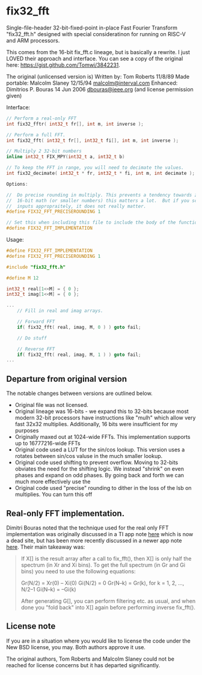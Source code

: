 # fix32_fft

Single-file-header 32-bit-fixed-point in-place Fast Fourier Transform "fix32_fft.h" designed with special consideratinon for running on RISC-V and ARM processors.

This comes from the 16-bit fix_fft.c lineage, but is basically a rewrite.  I just LOVED their approach and interface.  You can see a copy of the original here: https://gist.github.com/Tomwi/3842231.

The original (unlicensed version is)
  Written by:  Tom Roberts  11/8/89
  Made portable:  Malcolm Slaney 12/15/94 malcolm@interval.com
  Enhanced:  Dimitrios P. Bouras  14 Jun 2006 dbouras@ieee.org (and license permission given)

Interface: 
```c
// Perform a real-only FFT
int fix32_fftr( int32_t fr[], int m, int inverse );

// Perform a full FFT.
int fix32_fft( int32_t fr[], int32_t fi[], int m, int inverse );

// Multiply 2 32-bit numbers
inline int32_t FIX_MPY(int32_t a, int32_t b)

// To keep the FFT in range, you will need to decimate the values.
int fix32_decimate( int32_t * fr, int32_t * fi, int m, int decimate ); 

Options:

//  Do precise rounding in multiply. This prevents a tendency towards zero. For
//  16-bit math (or smaller numbers) this matters a lot.  But if you scale your
//  inputs appropraitely, it does not really matter.
#define FIX32_FFT_PRECISEROUNDING 1

// Set this when including this file to include the body of the functions.
#define FIX32_FFT_IMPLEMENTATION
```

Usage:
```c
#define FIX32_FFT_IMPLEMENTATION
#define FIX32_FFT_PRECISEROUNDING 1

#include "fix32_fft.h"

#define M 12

int32_t real[1<<M] = { 0 };
int32_t imag[1<<M] = { 0 };

...
	// Fill in real and imag arrays.

	// Forward FFT 
	if( fix32_fft( real, imag, M, 0 ) ) goto fail;

	// Do stuff

	// Reverse FFT
	if( fix32_fft( real, imag, M, 1 ) ) goto fail;
...

```

## Departure from original version

The notable changes between versions are outlined below.

 * Original file was not licensed.
 * Original lineage was 16-bits - we expand this to 32-bits because most
   modern 32-bit processors have instructions like "mulh" which allow very
   fast 32x32 multiplies.  Additionally, 16 bits were insufficient for my
   purposes
 * Originally maxed out at 1024-wide FFTs. This implementation supports 
   up to 16777216-wide FFTs
 * Original code used a LUT for the sin/cos lookup.  This version uses a
   rotates between sin/cos valuse in the much smaller lookup.
 * Original code used shifting to prevent overflow.  Moving to 32-bits 
   obviates the need for the shifting logic.  We instead "shrink" on even
   phases and expand on odd phases.  By going back and forth we can much
   more effectively use the 
 * Original code used "precise" rounding to dither in the loss of the 
   lsb on multiplies. You can turn this off

## Real-only FFT implementation.

Dimitri Bouras noted that the technique used for the real only FFT implementation was originally discussed in a TI app note [here](
   http://processors.wiki.ti.com/index.php/Efficient_FFT_Computation_of_Real_Input) which is now a dead site, but has been more recently discussed in a newer app note [here](
https://www.ti.com/lit/an/spra291/spra291.pdf).  Their main takeaway was:

> If X[] is the result array after a call to fix_fft(), then X[] is only half the spectrum (in Xr and Xi bins). To get the full spectrum (in Gr and Gi bins) you need to use the following equations:
> 
> Gr(N/2) = Xr(0) – Xi(0)
> Gi(N/2) = 0
> Gr(N–k) = Gr(k), for k = 1, 2, ..., N/2–1
> Gi(N–k) = –Gi(k)
> 
> After generating G[], you can perform filtering etc. as usual, and when done you "fold back" into X[] again before performing inverse fix_fft(). 


## License note

If you are in a situation where you would like to license the code under the New BSD license, you may.  Both authors approve it use.

The original authors, Tom Roberts and Malcolm Slaney could not be reached for license concerns but it has departed significantly.

